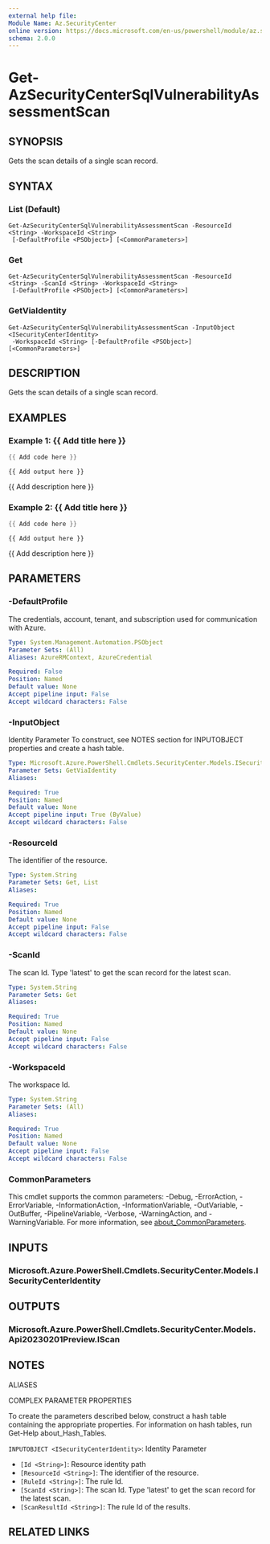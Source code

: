 ```yaml
---
external help file:
Module Name: Az.SecurityCenter
online version: https://docs.microsoft.com/en-us/powershell/module/az.securitycenter/get-azsecuritycentersqlvulnerabilityassessmentscan
schema: 2.0.0
---
```


# Get-AzSecurityCenterSqlVulnerabilityAssessmentScan

## SYNOPSIS
Gets the scan details of a single scan record.

## SYNTAX

### List (Default)
```
Get-AzSecurityCenterSqlVulnerabilityAssessmentScan -ResourceId <String> -WorkspaceId <String>
 [-DefaultProfile <PSObject>] [<CommonParameters>]
```

### Get
```
Get-AzSecurityCenterSqlVulnerabilityAssessmentScan -ResourceId <String> -ScanId <String> -WorkspaceId <String>
 [-DefaultProfile <PSObject>] [<CommonParameters>]
```

### GetViaIdentity
```
Get-AzSecurityCenterSqlVulnerabilityAssessmentScan -InputObject <ISecurityCenterIdentity>
 -WorkspaceId <String> [-DefaultProfile <PSObject>] [<CommonParameters>]
```

## DESCRIPTION
Gets the scan details of a single scan record.

## EXAMPLES

### Example 1: {{ Add title here }}
```powershell
{{ Add code here }}
```

```output
{{ Add output here }}
```

{{ Add description here }}

### Example 2: {{ Add title here }}
```powershell
{{ Add code here }}
```

```output
{{ Add output here }}
```

{{ Add description here }}

## PARAMETERS

### -DefaultProfile
The credentials, account, tenant, and subscription used for communication with Azure.

```yaml
Type: System.Management.Automation.PSObject
Parameter Sets: (All)
Aliases: AzureRMContext, AzureCredential

Required: False
Position: Named
Default value: None
Accept pipeline input: False
Accept wildcard characters: False
```

### -InputObject
Identity Parameter
To construct, see NOTES section for INPUTOBJECT properties and create a hash table.

```yaml
Type: Microsoft.Azure.PowerShell.Cmdlets.SecurityCenter.Models.ISecurityCenterIdentity
Parameter Sets: GetViaIdentity
Aliases:

Required: True
Position: Named
Default value: None
Accept pipeline input: True (ByValue)
Accept wildcard characters: False
```

### -ResourceId
The identifier of the resource.

```yaml
Type: System.String
Parameter Sets: Get, List
Aliases:

Required: True
Position: Named
Default value: None
Accept pipeline input: False
Accept wildcard characters: False
```

### -ScanId
The scan Id.
Type 'latest' to get the scan record for the latest scan.

```yaml
Type: System.String
Parameter Sets: Get
Aliases:

Required: True
Position: Named
Default value: None
Accept pipeline input: False
Accept wildcard characters: False
```

### -WorkspaceId
The workspace Id.

```yaml
Type: System.String
Parameter Sets: (All)
Aliases:

Required: True
Position: Named
Default value: None
Accept pipeline input: False
Accept wildcard characters: False
```

### CommonParameters
This cmdlet supports the common parameters: -Debug, -ErrorAction, -ErrorVariable, -InformationAction, -InformationVariable, -OutVariable, -OutBuffer, -PipelineVariable, -Verbose, -WarningAction, and -WarningVariable. For more information, see [about_CommonParameters](http://go.microsoft.com/fwlink/?LinkID=113216).

## INPUTS

### Microsoft.Azure.PowerShell.Cmdlets.SecurityCenter.Models.ISecurityCenterIdentity

## OUTPUTS

### Microsoft.Azure.PowerShell.Cmdlets.SecurityCenter.Models.Api20230201Preview.IScan

## NOTES

ALIASES

COMPLEX PARAMETER PROPERTIES

To create the parameters described below, construct a hash table containing the appropriate properties. For information on hash tables, run Get-Help about_Hash_Tables.


`INPUTOBJECT <ISecurityCenterIdentity>`: Identity Parameter
  - `[Id <String>]`: Resource identity path
  - `[ResourceId <String>]`: The identifier of the resource.
  - `[RuleId <String>]`: The rule Id.
  - `[ScanId <String>]`: The scan Id. Type 'latest' to get the scan record for the latest scan.
  - `[ScanResultId <String>]`: The rule Id of the results.

## RELATED LINKS

